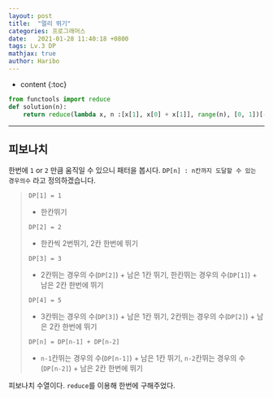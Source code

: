 ```yaml
---
layout: post
title:  "멀리 뛰기"
categories: 프로그래머스
date:   2021-01-28 11:40:18 +0800
tags: Lv.3 DP
mathjax: true
author: Haribo
---
```


* content
{:toc}
```python
from functools import reduce
def solution(n):
    return reduce(lambda x, n :[x[1], x[0] + x[1]], range(n), [0, 1])[-1] % 1234567
```

---









## 피보나치

한번에 `1` or `2` 만큼 움직일 수 있으니 패터을 봅시다. `DP[n] : n칸까지 도달할 수 있는 경우의수` 라고 정의하겠습니다.  

> `DP[1] = 1` 
>
> * 한칸뛰기
>
> `DP[2] = 2` 
>
> * 한칸씩 2번뛰기,  2칸 한번에 뛰기
>
> `DP[3] = 3`
>
> * 2칸뛰는 경우의 수(`DP[2]`) + 남은 1칸 뛰기, 한칸뛰는 경우의 수(`DP[1]`) + 남은 2칸 한번에 뛰기
>
> `DP[4] = 5`
>
> * 3칸뛰는 경우의 수(`DP[3]`) + 남은 1칸 뛰기, 2칸뛰는 경우의 수(`DP[2]`) + 남은 2칸 한번에 뛰기
>
> `DP[n] = DP[n-1] + DP[n-2]`
>
> * `n-1`칸뛰는 경우의 수(`DP[n-1]`) + 남은 1칸 뛰기, `n-2`칸뛰는 경우의 수(`DP[n-2]`) + 남은 2칸 한번에 뛰기
>

피보나치 수열이다. `reduce`를 이용해 한번에 구해주었다.

